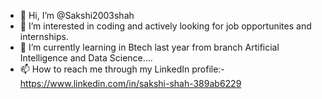 - 👋 Hi, I’m @Sakshi2003shah
- 👀 I’m interested in coding and actively looking for job opportunites and internships.
- 🌱 I’m currently learning in Btech last year from branch Artificial Intelligence and Data Science....
- 📫 How to reach me through my LinkedIn profile:-https://www.linkedin.com/in/sakshi-shah-389ab6229


